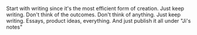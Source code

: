 Start with writing since it's the most efficient form of creation.
Just keep writing. Don't think of the outcomes. Don't think of anything. Just keep writing. Essays, product ideas, everything. And just publish it all under "Ji's notes"